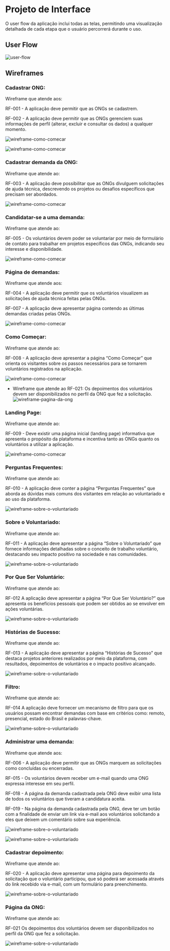 
# Projeto de Interface

O user flow da aplicação inclui todas as telas, permitindo uma visualização detalhada de cada etapa que o usuário percorrerá durante o uso.

## User Flow

![user-flow](./img/user-flow.jpg)



## Wireframes

### Cadastrar ONG:

Wireframe que atende aos:

RF-001 - A aplicação deve permitir que as ONGs se cadastrem.

RF-002 - A aplicação deve permitir que as ONGs gerenciem suas informações de perfil (alterar, excluir e consultar os dados) a qualquer momento.

![wireframe-como-comecar](./img/wireframes/cadastro-da-ONG.png)

![wireframe-como-comecar](./img/wireframes/cadastro-da-ONG-perfil.png)

### Cadastrar demanda da ONG:

Wireframe que atende ao: 

RF-003 - A aplicação deve possibilitar que as ONGs divulguem solicitações de ajuda técnica, descrevendo os projetos ou desafios específicos que precisam ser abordados.

![wireframe-como-comecar](./img/wireframes/cadastrar-demanda-da-ONG.png)

### Candidatar-se a uma demanda:

Wireframe que atende ao: 

RF-005 - Os voluntários devem poder se voluntariar por meio de formulário de contato para trabalhar em projetos específicos das ONGs, indicando seu interesse e disponibilidade.

![wireframe-como-comecar](./img/wireframes/candidatar-se-a-uma-demanda.png)

### Página de demandas:

Wireframe que atende aos: 

RF-004 - A aplicação deve permitir que os voluntários visualizem as solicitações de ajuda técnica feitas pelas ONGs.

RF-007 - A aplicação deve apresentar página contendo as últimas demandas criadas pelas ONGs.

![wireframe-como-comecar](./img/wireframes/página-de-demandas.png)

### Como Começar:

Wireframe que atende ao:

RF-008 - A aplicação deve apresentar a página “Como Começar” que orienta os visitantes sobre os passos necessários para se tornarem voluntários registrados na aplicação.

![wireframe-como-comecar](./img/wireframes/como-comecar.png)
- Wireframe que atende ao RF-021:
Os depoimentos dos voluntários devem ser disponibilizados no perfil da ONG que fez a solicitação.
![wireframe-pagina-da-ong](./img/wireframes/pagina-da-ong.png)

### Landing Page:

Wireframe que atende ao:

RF-009 - Deve existir uma página inicial (landing page) informativa que apresenta o propósito da plataforma e incentiva tanto as ONGs quanto os voluntários a utilizar a aplicação.

![wireframe-como-comecar](./img/wireframes/landing-page.png)

### Perguntas Frequentes:

Wireframe que atende ao: 

RF-010 - A aplicação deve conter a página “Perguntas Frequentes” que aborda as dúvidas mais comuns dos visitantes em relação ao voluntariado e ao uso da plataforma.

![wireframe-sobre-o-voluntariado](./img/wireframes/perguntas-frequentes.png)

### Sobre o Voluntariado:

Wireframe que atende ao:

RF-011 - A aplicação deve apresentar a página “Sobre o Voluntariado” que fornece informações detalhadas sobre o conceito de trabalho voluntário, destacando seu impacto positivo na sociedade e nas comunidades.

![wireframe-sobre-o-voluntariado](./img/wireframes/sobre-o-voluntariado.png)

### Por Que Ser Voluntário:

Wireframe que atende ao: 

RF-012	A aplicação deve apresentar a página “Por Que Ser Voluntário?” que apresenta os benefícios pessoais que podem ser obtidos ao se envolver em ações voluntárias.

![wireframe-sobre-o-voluntariado](./img/wireframes/por-que-ser-voluntário_.png)

### Histórias de Sucesso:

Wireframe que atende ao: 

RF-013 - A aplicação deve apresentar a página “Histórias de Sucesso” que destaca projetos anteriores realizados por meio da plataforma, com resultados, depoimentos de voluntários e o impacto positivo alcançado.

![wireframe-sobre-o-voluntariado](./img/wireframes/histórias-de-sucesso.png)

### Filtro:

Wireframe que atende ao:

RF-014	A aplicação deve fornecer um mecanismo de filtro para que os usuários possam encontrar demandas com base em critérios como: remoto, presencial, estado do Brasil e palavras-chave.

![wireframe-sobre-o-voluntariado](./img/wireframes/filtro.png)

### Administrar uma demanda:

Wireframe que atende aos:

RF-006 - A aplicação deve permitir que as ONGs marquem as solicitações como concluídas ou encerradas.

RF-015 - Os voluntários devem receber um e-mail quando uma ONG expressa interesse em seu perfil.

RF-018 - A página da demanda cadastrada pela ONG deve exibir uma lista de todos os voluntários que tiveram a candidatura aceita.

RF-019 - Na página da demanda cadastrada pela ONG, deve ter um botão com a finalidade de enviar um link via e-mail aos voluntários solicitando a eles que deixem um comentário sobre sua experiência.

![wireframe-sobre-o-voluntariado](./img/wireframes/administrar-uma-demanda-progresso.png)

![wireframe-sobre-o-voluntariado](./img/wireframes/administrar-uma-demanda-finalizada.png)

### Cadastrar depoimento:

Wireframe que atende ao:

RF-020 - A aplicação deve apresentar uma página para depoimento da solicitação que o voluntário participou, que só poderá ser acessada através do link recebido via e-mail, com um formulário para preenchimento.

![wireframe-sobre-o-voluntariado](./img/wireframes/depoimento-do-voluntário.png)

### Página da ONG:

Wireframe que atende ao:

RF-021	Os depoimentos dos voluntários devem ser disponibilizados no perfil da ONG que fez a solicitação.

![wireframe-sobre-o-voluntariado](./img/wireframes/página-da-ONG.png)
